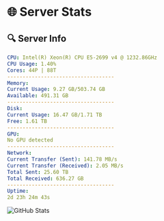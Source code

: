 # 🌐 Server Stats
## 🔍 Server Info
```yaml
CPU: Intel(R) Xeon(R) CPU E5-2699 v4 @ 1232.86GHz
CPU Usage: 1.40%
Cores: 44P | 88T
-----------------------------------
Memory:
Current Usage: 9.27 GB/503.74 GB
Available: 491.31 GB
-----------------------------------
Disk:
Current Usage: 16.47 GB/1.71 TB
Free: 1.61 TB
-----------------------------------
GPU:
No GPU detected
-----------------------------------
Network:
Current Transfer (Sent): 141.78 MB/s
Current Transfer (Received): 2.05 MB/s
Total Sent: 25.60 TB
Total Received: 636.27 GB
-----------------------------------
Uptime:
2d 23h 24m 43s
```
![GitHub Stats](https://img.shields.io/badge/Updated-2025-02-10_22:08:01-blue)